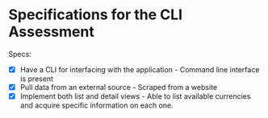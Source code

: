 # Specifications for the CLI Assessment

Specs:
- [x] Have a CLI for interfacing with the application - Command line interface is present
- [x] Pull data from an external source - Scraped from a website
- [x] Implement both list and detail views - Able to list available currencies and acquire specific information on each one.  